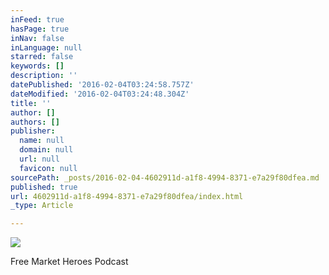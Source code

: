 ```yaml
---
inFeed: true
hasPage: true
inNav: false
inLanguage: null
starred: false
keywords: []
description: ''
datePublished: '2016-02-04T03:24:58.757Z'
dateModified: '2016-02-04T03:24:48.304Z'
title: ''
author: []
authors: []
publisher:
  name: null
  domain: null
  url: null
  favicon: null
sourcePath: _posts/2016-02-04-4602911d-a1f8-4994-8371-e7a29f80dfea.md
published: true
url: 4602911d-a1f8-4994-8371-e7a29f80dfea/index.html
_type: Article

---
```

![](https://the-grid-user-content.s3-us-west-2.amazonaws.com/fff935d1-188f-497b-9bfd-b5731c61cd23.png)

Free Market Heroes Podcast